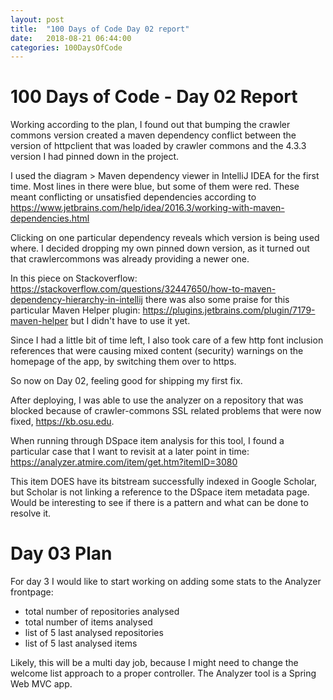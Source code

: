 ```yaml
---
layout: post
title:  "100 Days of Code Day 02 report"
date:   2018-08-21 06:44:00
categories: 100DaysOfCode
---
```


# 100 Days of Code - Day 02 Report

Working according to the plan, I found out that bumping the crawler commons version created a maven dependency conflict between the version of httpclient that was loaded by crawler commons and the 4.3.3 version I had pinned down in the project.

I used the diagram > Maven dependency viewer in IntelliJ IDEA for the first time. Most lines in there were blue, but some of them were red.
These meant conflicting or unsatisfied dependencies according to https://www.jetbrains.com/help/idea/2016.3/working-with-maven-dependencies.html

Clicking on one particular dependency reveals which version is being used where. I decided dropping my own pinned down version, as it turned out that crawlercommons was already providing a newer one.

In this piece on Stackoverflow: https://stackoverflow.com/questions/32447650/how-to-maven-dependency-hierarchy-in-intellij there was also some praise for this particular Maven Helper plugin: https://plugins.jetbrains.com/plugin/7179-maven-helper but I didn't have to use it yet.

Since I had a little bit of time left, I also took care of a few http font inclusion references that were causing mixed content (security) warnings on the homepage of the app, by switching them over to https.

So now on Day 02, feeling good for shipping my first fix.

After deploying, I was able to use the analyzer on a repository that was blocked because of crawler-commons SSL related problems that were now fixed, https://kb.osu.edu.

When running through DSpace item analysis for this tool, I found a particular case that I want to revisit at a later point in time: https://analyzer.atmire.com/item/get.htm?itemID=3080

This item DOES have its bitstream successfully indexed in Google Scholar, but Scholar is not linking a reference to the DSpace item metadata page. Would be interesting to see if there is a pattern and what can be done to resolve it.
  
# Day 03 Plan

For day 3 I would like to start working on adding some stats to the Analyzer frontpage:
- total number of repositories analysed
- total number of items analysed
- list of 5 last analysed repositories
- list of 5 last analysed items

Likely, this will be a multi day job, because I might need to change the welcome list approach to a proper controller. The Analyzer tool is a Spring Web MVC app.
